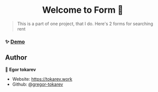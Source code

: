 <h1 align="center">Welcome to Form 👋</h1>
<p>
</p>

> This is a part of one project, that I do. Here's 2 forms for searching rent

### ✨ [Demo](https://gregor-tokarev.github.io/Form/create_announcement.html)

## Author

👤 **Egor tokarev**

* Website: https://tokarev.work
* Github: [@gregor-tokarev](https://github.com/gregor-tokarev)
